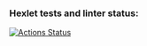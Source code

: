 ### Hexlet tests and linter status:
[![Actions Status](https://github.com/michael-nmg/java-project-78/actions/workflows/hexlet-check.yml/badge.svg)](https://github.com/michael-nmg/java-project-78/actions)